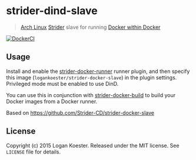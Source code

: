 # strider-dind-slave

> [Arch Linux](https://www.archlinux.org/) [Strider](http://stridercd.com) slave for running [Docker within Docker](https://github.com/jpetazzo/dind)

[![DockerCI](http://dockeri.co/image/logankoester/strider-dind-slave)](https://registry.hub.docker.com/u/logankoester/strider-dind-slave/)

## Usage

Install and enable the [strider-docker-runner](https://github.com/Strider-CD/strider-docker-runner) runner plugin,
and then specify this image (`logankoester/strider-docker-slave`) in the plugin settings. Privileged mode must
be enabled to use DinD.

You can use this in conjunction with [strider-docker-build](https://github.com/Strider-CD/strider-docker-build) to build
your Docker images from a Docker runner.

Based on https://github.com/Strider-CD/strider-docker-slave

## License

Copyright (c) 2015 Logan Koester. Released under the MIT license. See `LICENSE` file for details.
